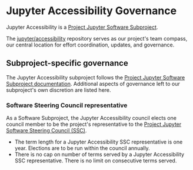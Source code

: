 # Jupyter Accessibility Governance

Jupyter Accessibility is a [Project Jupyter Software Subproject](https://jupyter.org/governance/list_of_subprojects.html). 

The [jupyter/accessibility](https://github.com/jupyter/accessibility) repository serves as our project's team compass, our central location for effort coordination, updates, and governance.

## Subproject-specific governance

The Jupyter Accessibility subproject follows the [Project Jupyter Software Subproject documentation](https://jupyter.org/governance/software_subprojects.html). Additional aspects of governance left to our subproject's own discretion are listed here.

### Software Steering Council representative

As a Software Subproject, the Jupyter Accessibility council elects one council member to be the project's representative to the [Project Jupyter Software Steering Council (SSC)](https://jupyter.org/governance/software_steering_council.html).

- The term length for a Jupyter Accessibility SSC representative is one year. Elections are to be run within the council annually.
- There is no cap on number of terms served by a Jupyter Accessibility SSC representative. There is no limit on consecutive terms served.